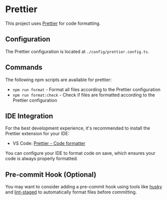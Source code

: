 # Prettier

This project uses [Prettier](https://prettier.io/) for code formatting.

## Configuration

The Prettier configuration is located at `./config/prettier.config.ts`.

## Commands

The following npm scripts are available for prettier:

- `npm run format` - Format all files according to the Prettier configuration
- `npm run format:check` - Check if files are formatted according to the Prettier configuration

## IDE Integration

For the best development experience, it's recommended to install the Prettier extension for your IDE:

- VS Code: [Prettier - Code formatter](https://marketplace.visualstudio.com/items?itemName=esbenp.prettier-vscode)

You can configure your IDE to format code on save, which ensures your code is always properly formatted.

## Pre-commit Hook (Optional)

You may want to consider adding a pre-commit hook using tools like [husky](https://typicode.github.io/husky/) and [lint-staged](https://github.com/okonet/lint-staged) to automatically format files before committing.
